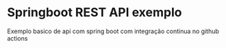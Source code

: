 # Springboot REST API exemplo

Exemplo basico de api com spring boot com integração continua no github actions



